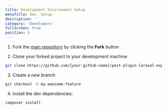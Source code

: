 ```yaml
---
title: Development Environment Setup
menuTitle: Dev. Setup
description: ''
category: 'Developers'
fullscreen: true
position: 5
---
```



1. Fork the [main repository](https://github.com/def-studio/pest-plugin-laravel-expectations) by clicking the **Fork** button

2. Clone your forked project to your development machine
```bash
git clone https://github.com/{your-github-name}/pest-plugin-laravel-expectations
```

3. Create a new branch
```bash
git checkout -b my-awesome-feature
```

4. Install the dev dependencies:
```bash
composer install
```
